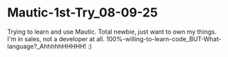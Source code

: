 # Mautic-1st-Try_08-09-25
Trying to learn and use Mautic. Total newbie, just want to own my things. I'm in sales, not a developer at all. 100%-willing-to-learn-code_BUT-What-language?_AhhhhhHHHHH!   :) 
